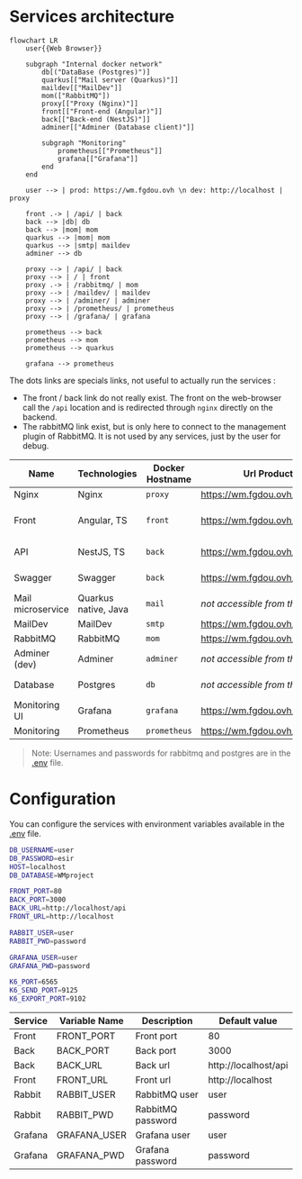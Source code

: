 # Services architecture

```mermaid
flowchart LR
    user{{Web Browser}}
    
    subgraph "Internal docker network"
        db[("DataBase (Postgres)")]
        quarkus[["Mail server (Quarkus)"]]
        maildev[["MailDev"]]
        mom(["RabbitMQ"])
        proxy[["Proxy (Nginx)"]]
        front[["Front-end (Angular)"]]
        back[["Back-end (NestJS)"]]
        adminer[["Adminer (Database client)"]]
        
        subgraph "Monitoring"
            prometheus[["Prometheus"]]
            grafana[["Grafana"]]
        end
    end
    
    user --> | prod: https://wm.fgdou.ovh \n dev: http://localhost | proxy

    front .-> | /api/ | back
    back --> |db| db
    back --> |mom| mom
    quarkus --> |mom| mom
    quarkus --> |smtp| maildev
    adminer --> db
    
    proxy --> | /api/ | back
    proxy --> | / | front
    proxy .-> | /rabbitmq/ | mom
    proxy --> | /maildev/ | maildev
    proxy --> | /adminer/ | adminer
    proxy --> | /prometheus/ | prometheus
    proxy --> | /grafana/ | grafana
    
    prometheus --> back
    prometheus --> mom
    prometheus --> quarkus
    
    grafana --> prometheus
```

The dots links are specials links, not useful to actually run the services :
- The front / back link do not really exist. The front on the web-browser call the `/api` location and is redirected through `nginx` directly on the backend.
- The rabbitMQ link exist, but is only here to connect to the management plugin of RabbitMQ. It is not used by any services, just by the user for debug.

| Name              | Technologies         | Docker Hostname | Url Production                    | Url Dev                           | Source code                                             | Load tested | Monitored | Logged |
| ----------------- | -------------------- | --------------- | --------------------------------- | --------------------------------- | ------------------------------------------------------- | :---------: | :-------: | :----: |
| Nginx             | Nginx                | `proxy`         | https://wm.fgdou.ovh/             | http://localhost/                 | [/nginx](../nginx/)                                     |             |           |        |
| Front             | Angular, TS          | `front`         | https://wm.fgdou.ovh/             | http://localhost/                 | [/fr-administration-front](../fr-administration-front/) |             |           |        |
| API               | NestJS, TS           | `back`          | https://wm.fgdou.ovh/api/         | http://localhost/api/             | [/fr-administration](../fr-administration/)             |      ✅      |     ✅     |        |
| Swagger           | Swagger              | `back`          | https://wm.fgdou.ovh/api/api      | http://localhost/api/api/         | [/fr-administration](../fr-administration/)             |      ✅      |     ✅     |        |
| Mail microservice | Quarkus native, Java | `mail`          | *not accessible from the outside* | *not accessible from the outside* | [/mail](../mail/)                                       |             |     ✅     |        |
| MailDev           | MailDev              | `smtp`          | https://wm.fgdou.ovh/maildev/     | http://localhost/maildev/         | *docker image*                                          |             |           |        |
| RabbitMQ          | RabbitMQ             | `mom`           | https://wm.fgdou.ovh/rabbitmq/    | http://localhost/rabbitmq/        | [/rabbitmq](../rabbitmq/)                               |             |     ✅     |        |
| Adminer (dev)     | Adminer              | `adminer`       | *not accessible from the outside* | http://localhost/adminer/         | *docker image*                                          |             |           |        |
| Database          | Postgres             | `db`            | *not accessible from the outside* | *not accessible from the outside* | *docker image*                                          |             |           |        |
| Monitoring UI     | Grafana              | `grafana`       | https://wm.fgdou.ovh/grafana/     | http://localhost/grafana/         | *docker image*                                          |             |           |        |
| Monitoring        | Prometheus           | `prometheus`    | https://wm.fgdou.ovh/prometheus/  | http://localhost/prometheus/      | *docker image*                                          |             |           |        |

> Note: Usernames and passwords for rabbitmq and postgres are in the [.env](../.env) file.

# Configuration

You can configure the services with environment variables available in the [.env](../.env) file.

```bash
DB_USERNAME=user
DB_PASSWORD=esir
HOST=localhost
DB_DATABASE=WMproject

FRONT_PORT=80
BACK_PORT=3000
BACK_URL=http://localhost/api
FRONT_URL=http://localhost

RABBIT_USER=user
RABBIT_PWD=password

GRAFANA_USER=user
GRAFANA_PWD=password

K6_PORT=6565
K6_SEND_PORT=9125
K6_EXPORT_PORT=9102
```

| Service | Variable Name | Description       | Default value        |
| ------- | ------------- | ----------------- | -------------------- |
| Front   | FRONT_PORT    | Front port        | 80                   |
| Back    | BACK_PORT     | Back port         | 3000                 |
| Back    | BACK_URL      | Back url          | http://localhost/api |
| Front   | FRONT_URL     | Front url         | http://localhost     |
| Rabbit  | RABBIT_USER   | RabbitMQ user     | user                 |
| Rabbit  | RABBIT_PWD    | RabbitMQ password | password             |
| Grafana | GRAFANA_USER  | Grafana user      | user                 |
| Grafana | GRAFANA_PWD   | Grafana password  | password             |
